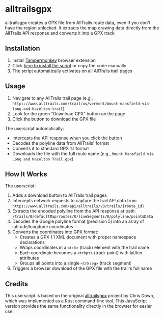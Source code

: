 # alltrailsgpx

alltrailsgpx creates a GPX file from AllTrails route data, even if you don't have the region unlocked. It extracts the map drawing data directly from the AllTrails API response and converts it into a GPX track.

## Installation

1. Install [Tampermonkey](https://www.tampermonkey.net/) browser extension
2. Click [here to install the script](https://github.com/idomanteu/alltrailsgpx/raw/main/alltrails-gpx-downloader.user.js) or copy the code manually
3. The script automatically activates on all AllTrails trail pages

## Usage

1. Navigate to any AllTrails trail page (e.g., `https://www.alltrails.com/trail/us/vermont/mount-mansfield-via-long-and-hazelton-trail`)
2. Look for the green "Download GPX" button on the page
3. Click the button to download the GPX file

The userscript automatically:

- Intercepts the API response when you click the button
- Decodes the polyline data from AllTrails' format
- Converts it to standard GPX 1.1 format
- Downloads the file with the full route name (e.g., `Mount Mansfield via Long and Hazelton Trail.gpx`)

## How It Works

The userscript:

1. Adds a download button to AllTrails trail pages
2. Intercepts network requests to capture the trail API data from `https://www.alltrails.com/api/alltrails/v3/trails/{route_id}`
3. Extracts the encoded polyline from the API response at path: `/trails/0/defaultMap/routes/0/lineSegments/0/polyline/pointsData`
4. Decodes the Google polyline format (precision 5) into an array of latitude/longitude coordinates
5. Converts the coordinates into GPX format:
   - Creates a GPX 1.1 XML document with proper namespace declarations
   - Wraps coordinates in a `<trk>` (track) element with the trail name
   - Each coordinate becomes a `<trkpt>` (track point) with lat/lon attributes
   - Groups all points into a single `<trkseg>` (track segment)
6. Triggers a browser download of the GPX file with the trail's full name

## Credits

This userscript is based on the original [alltrailsgpx](https://github.com/cdown/alltrailsgpx) project by Chris Down, which was implemented as a Rust command-line tool. This JavaScript version provides the same functionality directly in the browser for easier use.
